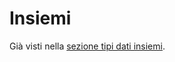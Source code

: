 # Insiemi

Già visti nella [sezione tipi dati insiemi](../../o1_tipi_dati/o3_insiemi/README.md#operazioni).